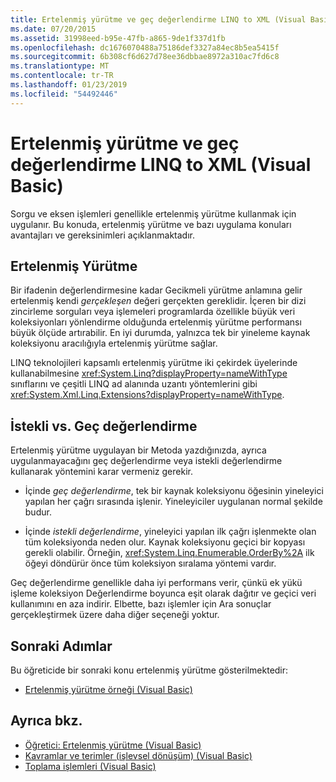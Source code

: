 ```yaml
---
title: Ertelenmiş yürütme ve geç değerlendirme LINQ to XML (Visual Basic)
ms.date: 07/20/2015
ms.assetid: 31998eed-b95e-47fb-a865-9de1f337d1fb
ms.openlocfilehash: dc1676070488a75186def3327a84ec8b5ea5415f
ms.sourcegitcommit: 6b308cf6d627d78ee36dbbae8972a310ac7fd6c8
ms.translationtype: MT
ms.contentlocale: tr-TR
ms.lasthandoff: 01/23/2019
ms.locfileid: "54492446"
---
```

# <a name="deferred-execution-and-lazy-evaluation-in-linq-to-xml-visual-basic"></a>Ertelenmiş yürütme ve geç değerlendirme LINQ to XML (Visual Basic)
Sorgu ve eksen işlemleri genellikle ertelenmiş yürütme kullanmak için uygulanır. Bu konuda, ertelenmiş yürütme ve bazı uygulama konuları avantajları ve gereksinimleri açıklanmaktadır.  
  
## <a name="deferred-execution"></a>Ertelenmiş Yürütme  
 Bir ifadenin değerlendirmesine kadar Gecikmeli yürütme anlamına gelir ertelenmiş kendi *gerçekleşen* değeri gerçekten gereklidir. İçeren bir dizi zincirleme sorguları veya işlemeleri programlarda özellikle büyük veri koleksiyonları yönlendirme olduğunda ertelenmiş yürütme performansı büyük ölçüde artırabilir. En iyi durumda, yalnızca tek bir yineleme kaynak koleksiyonu aracılığıyla ertelenmiş yürütme sağlar.  
  
 LINQ teknolojileri kapsamlı ertelenmiş yürütme iki çekirdek üyelerinde kullanabilmesine <xref:System.Linq?displayProperty=nameWithType> sınıflarını ve çeşitli LINQ ad alanında uzantı yöntemlerini gibi <xref:System.Xml.Linq.Extensions?displayProperty=nameWithType>.  
  
## <a name="eager-vs-lazy-evaluation"></a>İstekli vs. Geç değerlendirme  
 Ertelenmiş yürütme uygulayan bir Metoda yazdığınızda, ayrıca uygulanmayacağını geç değerlendirme veya istekli değerlendirme kullanarak yöntemini karar vermeniz gerekir.  
  
-   İçinde *geç değerlendirme*, tek bir kaynak koleksiyonu öğesinin yineleyici yapılan her çağrı sırasında işlenir. Yineleyiciler uygulanan normal şekilde budur.  
  
-   İçinde *istekli değerlendirme*, yineleyici yapılan ilk çağrı işlenmekte olan tüm koleksiyonda neden olur. Kaynak koleksiyonu geçici bir kopyası gerekli olabilir. Örneğin, <xref:System.Linq.Enumerable.OrderBy%2A> ilk öğeyi döndürür önce tüm koleksiyon sıralama yöntemi vardır.  
  
 Geç değerlendirme genellikle daha iyi performans verir, çünkü ek yükü işleme koleksiyon Değerlendirme boyunca eşit olarak dağıtır ve geçici veri kullanımını en aza indirir. Elbette, bazı işlemler için Ara sonuçlar gerçekleştirmek üzere daha diğer seçeneği yoktur.  
  
## <a name="next-steps"></a>Sonraki Adımlar  
 Bu öğreticide bir sonraki konu ertelenmiş yürütme gösterilmektedir:  
  
-   [Ertelenmiş yürütme örneği (Visual Basic)](../../../../visual-basic/programming-guide/concepts/linq/deferred-execution-example.md)  
  
## <a name="see-also"></a>Ayrıca bkz.
- [Öğretici: Ertelenmiş yürütme (Visual Basic)](../../../../visual-basic/programming-guide/concepts/linq/tutorial-deferred-execution.md)
- [Kavramlar ve terimler (işlevsel dönüşüm) (Visual Basic)](../../../../visual-basic/programming-guide/concepts/linq/concepts-and-terminology-functional-transformation.md)
- [Toplama işlemleri (Visual Basic)](../../../../visual-basic/programming-guide/concepts/linq/aggregation-operations.md)
